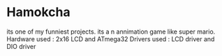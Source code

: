# Hamokcha
its one of my funniest projects.
its a n annimation game like super mario.
Hardware used :
2x16 LCD and ATmega32
Drivers used :
LCD driver and DIO driver

